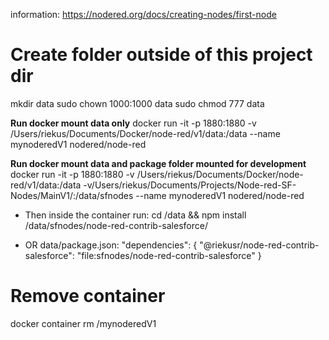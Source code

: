 information: https://nodered.org/docs/creating-nodes/first-node


# Create folder outside of this project dir
mkdir data 
sudo chown 1000:1000 data
sudo chmod 777 data


**Run docker mount data only**
docker run -it -p 1880:1880 -v /Users/riekus/Documents/Docker/node-red/v1/data:/data --name mynoderedV1 nodered/node-red

**Run docker mount data and package folder mounted for development**
docker run -it -p 1880:1880 -v /Users/riekus/Documents/Docker/node-red/v1/data:/data -v/Users/riekus/Documents/Projects/Node-red-SF-Nodes/MainV1/:/data/sfnodes --name mynoderedV1 nodered/node-red

- Then inside the container run: 
cd /data && npm install /data/sfnodes/node-red-contrib-salesforce/

- OR data/package.json: 
    "dependencies": {
        "@riekusr/node-red-contrib-salesforce": "file:sfnodes/node-red-contrib-salesforce"
    }

# Remove container 
 docker container rm /mynoderedV1

